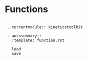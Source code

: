 # Functions

```{eval-rst}

.. currentmodule:: kineticstoolkit

.. autosummary::
   :template: function.rst

   load
   save

```
